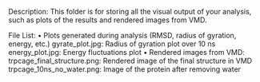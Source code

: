 Description: This folder is for storing all the visual output of your analysis, such as plots of the results and rendered images from VMD.

File List:
•	Plots generated during analysis (RMSD, radius of gyration, energy, etc.)
	gyrate_plot.jpg: Radius of gyration plot over 10 ns
	energy_plot.jpg: Energy fluctuations plot
•	Rendered images from VMD:
	trpcage_final_structure.png: Rendered image of the final structure in VMD
	trpcage_10ns_no_water.png: Image of the protein after removing water
